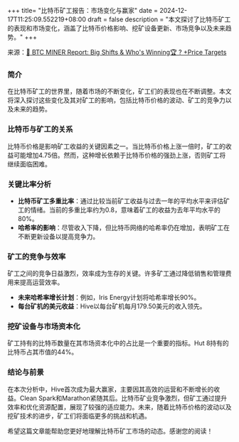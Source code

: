 +++
title= "比特币矿工报告：市场变化与赢家"
date = 2024-12-17T11:25:09.552219+08:00
draft = false
description = "本文探讨了比特币矿工的表现和市场变化，涵盖了比特币价格影响、挖矿设备更新、市场竞争以及未来趋势。"
+++

来源：[🚀 BTC MINER Report: Big Shifts & Who's Winning🏆 ? +Price Targets](https://www.youtube.com/watch?v=VTUg2Up0Cyc)

### 简介

在比特币矿工的世界里，随着市场的不断变化，矿工们的表现也在不断调整。本文将深入探讨这些变化及其对矿工的影响，包括比特币价格的波动、矿工的竞争力以及未来的趋势。

### 比特币与矿工的关系

比特币价格是影响矿工收益的关键因素之一。当比特币价格上涨一倍时，矿工的收益可能增加4.75倍。然而，这种增长依赖于比特币价格的强劲上涨，否则矿工将继续面临困难。

### 关键比率分析

- **比特币矿工多重比率**：通过比较当前矿工收益与过去一年的平均水平来评估矿工的情绪。当前的多重比率约为0.8，意味着矿工的收益为去年平均水平的80%。
- **哈希率的影响**：尽管收入下降，但比特币网络的哈希率仍在增加，表明矿工在不断更新设备以提高竞争力。

### 矿工的竞争与效率

矿工之间的竞争日益激烈，效率成为生存的关键。许多矿工通过降低销售和管理费用来提高运营效率。

- **未来哈希率增长计划**：例如，Iris Energy计划将哈希率增长90%。
- **每台矿机的美元收益**：Hive以每台矿机每月179.50美元的收入领先。

### 挖矿设备与市场资本化

矿工持有的比特币数量在其市场资本化中的占比是一个重要的指标。Hut 8持有的比特币占其市值的44%。

### 结论与前景

在本次分析中，Hive首次成为最大赢家，主要因其高效的运营和不断增长的收益。Clean Spark和Marathon紧随其后。比特币矿业竞争激烈，但矿工通过提升效率和优化资源配置，展现了较强的适应能力。未来，随着比特币价格的波动以及挖矿技术的进步，矿工们将面临更多的挑战和机遇。

希望这篇文章能帮助您更好地理解比特币矿工市场的动态。感谢您的阅读！